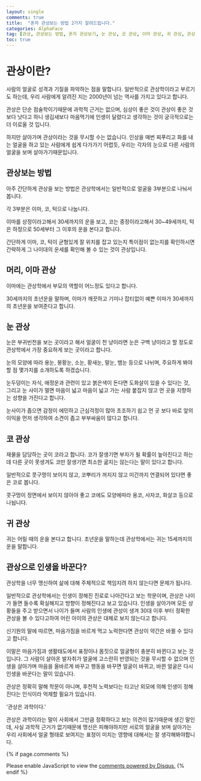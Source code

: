```yaml
---
layout: single
comments: true
title:  "혼자 관상보는 방법 2가지 알려드립니다."
categories: AlphaFace
tag: [관상, 관상보는 방법, 혼자 관상보기, 눈 관상, 코 관상, 이마 관상, 귀 관상, 관상이란]
toc: true
---
```


  <!-- Google addsense -->
  <script async src="https://pagead2.googlesyndication.com/pagead/js/adsbygoogle.js?client=ca-pub-2367691231152778"
    crossorigin="anonymous"></script>
  <!-- 상단 2개 -->
  <ins class="adsbygoogle" style="display:block" data-ad-client="ca-pub-2367691231152778" data-ad-slot="7442206282"
    data-ad-format="auto" data-full-width-responsive="true"></ins>
  <script>
    (adsbygoogle = window.adsbygoogle || []).push({});
  </script>




# 관상이란?

사람의 얼굴로 성격과 기질을 파악하는 점을 말합니다. 일반적으로 관상학이라고 부르기도 하는데, 우리 사람에게 알려진 지는 2000년이 넘는 역사를 가지고 있다고 합니다.

관상은 단순 점술학이기때문에 과학적 근거는 없으며, 심상이 좋은 것이 관상이 좋은 것보다 낫다고 하니 생김새보다 마음먹기에 인생이 달렸다고 생각하는 것이 궁극적으로는 더 이로울 것 입니다.

하지만 살아가며 관상이라는 것을 무시할 수는 없습니다. 인상을 매번 찌푸리고 화를 내는 얼굴을 하고 있는 사람에게 쉽게 다가가기 어렵듯, 우리는 각자의 눈으로 다른 사람의 얼굴을 보며 살아가기때문입니다.


## 관상보는 방법

아주 간단하게 관상을 보는 방법은 관상학에서는 일반적으로 얼굴을 3부분으로 나눠서 봅니다.

각 3부분은 이마, 코, 턱으로 나눕니다.

이마를 상정이라고해서 30세까지의 운을 보고, 코는 중정이라고해서 30~49세까지, 턱은 하정으로 50세부터 그 이후의 운을 본다고 합니다.

간단하게 이마, 코, 턱이 균형있게 잘 위치를 잡고 있는지 특이점이 없는지를 확인하시면 간략하게 그 나이대의 운세를 확인해 볼 수 있는 것이 관상입니다.


## 머리, 이마 관상

이마에는 관상학에서 부모의 역할이 어느정도 있다고 합니다.

30세까지의 초년운을 말하며, 이마가 깨끗하고 기미나 잡티없이 예쁜 이마가 30세까지의 초년운을 보여준다고 합니다.


## 눈 관상

눈은 부귀빈천을 보는 곳이라고 해서 얼굴이 천 냥이라면 눈은 구백 냥이라고 할 정도로 관상학에서 가장 중요하게 보는 곳이라고 합니다.

눈의 모양에 따라 용눈, 봉황눈, 소눈, 황새눈, 말눈, 뱀눈 등으로 나뉘며, 주요하게 봐야할 점 몇가지를 소개하도록 하겠습니다.

눈두덩이는 자식, 애정운과 관련이 있고 붉은색이 돈다면 도화살이 있을 수 있다는 것, 그리고 눈 사이가 멀면 마음이 넓고 마음이 넓고 가는 사람 붙잡지 않고 먼 곳을 지향하는 성향을 가진다고 합니다.

눈사이가 좁으면 감정이 에민하고 근심걱정이 많아 초조하기 쉽고 먼 곳 보다 바로 앞의 이익을 먼저 생각하여 소견이 좁고 부부싸움이 많다고 합니다.


## 코 관상

재물을 담당하는 곳이 코라고 합니다. 코가 잘생기면 부자가 될 확률이 높아진다고 하는데 다른 곳이 못생겨도 코만 잘생기면 최소한 굶지는 않는다는 말이 있다고 합니다.

일반적으로 콧구멍이 보이지 않고, 코뿌리가 꺼지지 않고 미간까지 연결되어 있다면 좋은 코로 봅니다.

콧구멍이 정면에서 보이지 않아야 좋고 코에도 모양에따라 용코, 사자코, 화살코 등으로 나뉩니다.


## 귀 관상

귀는 어릴 때의 운을 본다고 합니다. 초년운을 말하는데 관상학에서는 귀는 15세까지의 운을 말합니다.


## 관상으로 인생을 바꾼다?

관상학을 너무 맹신하여 삶에 대해 주체적으로 책임지려 하지 않는다면 문제가 됩니다.

일반적으로 관상학에서는 인생이 정해진 진로로 나아간다고 보는 학문이며, 관상은 나이가 들면 들수록 확실해지고 방향이 정해진다고 보고 있습니다. 인생을 살아가며 모든 상황들을 주고 받으면서 나이가 들며 사람의 인생에 관성이 생겨 30대 이후 부터 정확한 관상을 볼 수 있다고하여 어린 아이의 관상은 대체로 보지 않는다고 합니다.

신기원의 말에 따르면, 마음가짐을 바르게 먹고 노력한다면 관상이 약간은 바뀔 수 있다고 합니다.

이말은 마음가짐과 생활태도에서 표정이나 몸짓으로 얼굴형이 충분히 바뀐다고 보는 것 입니다. 그 사람이 살아온 발자취가 얼굴에 고스란히 반영되는 것을 무시할 수 없으며 인생을 살아가며 마음을 올바르게 바꾸고 행동을 바꾸면 얼굴이 바뀌고, 바뀐 얼굴은 다시 인생을 바꾼다는 말이 있습니다.

관상은 정확히 말해 학문이 아니며, 후천적 노력보다는 타고난 외모에 의해 인생이 정해진다는 인식이라 억제할 필요가 있습니다.

'관상은 과학이다.'

관상은 과학이라는 말이 사회에서 그만큼 정확하다고 보는 의견이 많기때문에 생긴 말인데, 사실 과학적 근거가 없기때문에 맹신은 피해야하지만 서로의 얼굴을 보며 살아가는 우리 사회에서 얼굴 형태로 보여지는 표정이 미치는 영향에 대해서는 잘 생각해봐야합니다.




  <!-- Google addsense -->
  <script async src="https://pagead2.googlesyndication.com/pagead/js/adsbygoogle.js?client=ca-pub-2367691231152778"
    crossorigin="anonymous"></script>
  <!-- alphaface.footer.add -->
  <ins class="adsbygoogle" style="display:block" data-ad-client="ca-pub-2367691231152778" data-ad-slot="8141421734"
    data-ad-format="auto" data-full-width-responsive="true"></ins>
  <script>
    (adsbygoogle = window.adsbygoogle || []).push({});
  </script>


{% if page.comments %}
<div id="disqus_thread"></div>
<script>
    /**
    *  RECOMMENDED CONFIGURATION VARIABLES: EDIT AND UNCOMMENT THE SECTION BELOW TO INSERT DYNAMIC VALUES FROM YOUR PLATFORM OR CMS.
    *  LEARN WHY DEFINING THESE VARIABLES IS IMPORTANT: https://disqus.com/admin/universalcode/#configuration-variables    */
    
    var disqus_config = function () {
    this.page.url = "{{ page.url | absolute_url }};";  // Replace PAGE_URL with your page's canonical URL variable
    this.page.identifier = "{{ page.id }}";; // Replace PAGE_IDENTIFIER with your page's unique identifier variable
    };
    
    (function() { // DON'T EDIT BELOW THIS LINE
    var d = document, s = d.createElement('script');
    s.src = 'https://alphafaceblog.disqus.com/embed.js';
    s.setAttribute('data-timestamp', +new Date());
    (d.head || d.body).appendChild(s);
    })();
</script>
<noscript>Please enable JavaScript to view the <a href="https://disqus.com/?ref_noscript">comments powered by Disqus.</a></noscript>
{% endif %}